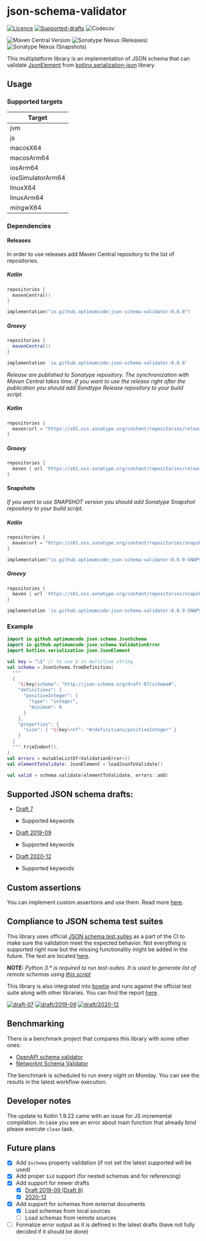 # json-schema-validator

[![Licence](https://img.shields.io/github/license/OptimumCode/json-schema-validator)](https://opensource.org/license/mit/)
[![Supported-drafts](https://img.shields.io/endpoint?url=https://bowtie-json-schema.github.io/bowtie/badges/kotlin-kmp-json-schema-validator/supported_versions.json)](https://json-schema.org/specification)
![Codecov](https://img.shields.io/codecov/c/github/optimumcode/json-schema-validator)

![Maven Central Version](https://img.shields.io/maven-central/v/io.github.optimumcode/json-schema-validator)
![Sonatype Nexus (Releases)](https://img.shields.io/nexus/r/io.github.optimumcode/json-schema-validator?server=https%3A%2F%2Fs01.oss.sonatype.org)
![Sonatype Nexus (Snapshots)](https://img.shields.io/nexus/s/io.github.optimumcode/json-schema-validator?server=https%3A%2F%2Fs01.oss.sonatype.org)


This multiplatform library is an implementation of JSON schema that can validate
[JsonElement](https://github.com/Kotlin/kotlinx.serialization/blob/master/formats/json/commonMain/src/kotlinx/serialization/json/JsonElement.kt)
from [kotlinx.serialization-json](https://github.com/Kotlin/kotlinx.serialization/tree/master/formats/json) library.

## Usage

### Supported targets

| Target            |
|-------------------|
| jvm               |
| js                |
| macosX64          |
| macosArm64        |
| iosArm64          |
| iosSimulatorArm64 |
| linuxX64          |
| linuxArm64        |
| mingwX64          |

### Dependencies

#### Releases

In order to use releases add Maven Central repository to the list of repositories.

##### Kotlin

```kotlin
repositories {
  mavenCentral()
}

implementation("io.github.optimumcode:json-schema-validator:0.0.8")
```

##### Groovy

```groovy
repositories {
  mavenCentral()
}

implementation 'io.github.optimumcode:json-schema-validator:0.0.8'
```

_Release are published to Sonatype repository. The synchronization with Maven Central takes time._
_If you want to use the release right after the publication you should add Sonatype Release repository to your build script._

##### Kotlin

```kotlin
repositories {
  maven(url = "https://s01.oss.sonatype.org/content/repositories/releases/")
}
```

##### Groovy

```groovy
repositories {
  maven { url 'https://s01.oss.sonatype.org/content/repositories/releases/' }
}
```

#### Snapshots

_If you want to use SNAPSHOT version you should add Sonatype Snapshot repository to your build script._

##### Kotlin

```kotlin
repositories {
  maven(url = "https://s01.oss.sonatype.org/content/repositories/snapshots")
}

implementation("io.github.optimumcode:json-schema-validator:0.0.9-SNAPSHOT")
```

##### Groovy

```groovy
repositories {
  maven { url 'https://s01.oss.sonatype.org/content/repositories/snapshots' }
}

implementation 'io.github.optimumcode:json-schema-validator:0.0.9-SNAPSHOT'
```

### Example

```kotlin
import io.github.optimumcode.json.schema.JsonSchema
import io.github.optimumcode.json.schema.ValidationError
import kotlinx.serialization.json.JsonElement

val key = "\$" // to use $ in multiline string
val schema = JsonSchema.fromDefinition(
  """
  {
    "${key}schema": "http://json-schema.org/draft-07/schema#",
    "definitions": {
      "positiveInteger": {
        "type": "integer",
        "minimum": 0
      }
    },
    "properties": {
      "size": { "${key}ref": "#/definitions/positiveInteger" }
    }
  }
  """.trimIndent(),
)
val errors = mutableListOf<ValidationError>()
val elementToValidate: JsonElement = loadJsonToValidate()

val valid = schema.validate(elementToValidate, errors::add)
```

## Supported JSON schema drafts:

- [Draft 7](https://json-schema.org/specification-links.html#draft-7)
  <details>
  <summary>Supported keywords</summary>
  
  - Core

  | Keyword     | Status                                                                                              |
  |:------------|:----------------------------------------------------------------------------------------------------|
  | $id         | Supported. $id in sub-schemas are collected as well and can be used in $ref                         |
  | $schema     | Supported. Validates if schema is one of the supported schemas. The last supported is used if empty |
  | $ref        | Supported                                                                                           |
  | definitions | Supported. Definitions are loaded and can be referenced                                             |

  - Assertions

  | Category      | Assertion            | Status                                                                                                                                          |
  |:--------------|:---------------------|:------------------------------------------------------------------------------------------------------------------------------------------------|
  | General       | type                 | Supported all type [defined in the specification](https://datatracker.ietf.org/doc/html/draft-handrews-json-schema-validation-01#section-6.1.1) |
  |               | enum                 | Supported                                                                                                                                       |
  |               | const                | Supported                                                                                                                                       |
  | Numbers       | multipleOf           | Supported                                                                                                                                       |
  |               | maximum              | Supported                                                                                                                                       |
  |               | exclusiveMaximum     | Supported                                                                                                                                       |
  |               | minimum              | Supported                                                                                                                                       |
  |               | exclusiveMinimum     | Supported                                                                                                                                       |
  | Strings       | maxLength            | Supported                                                                                                                                       |
  |               | minLength            | Supported                                                                                                                                       |
  |               | pattern              | Supported (kotlin.text.Regex is used)                                                                                                           |
  | Arrays        | items                | Supported                                                                                                                                       |
  |               | additionalItems      | Supported                                                                                                                                       |
  |               | maxItems             | Supported                                                                                                                                       |
  |               | uniqueItems          | Supported                                                                                                                                       |
  |               | contains             | Supported                                                                                                                                       |
  | Objects       | maxProperties        | Supported                                                                                                                                       |
  |               | minProperties        | Supported                                                                                                                                       |
  |               | required             | Supported                                                                                                                                       |
  |               | properties           | Supported                                                                                                                                       |
  |               | patternProperties    | Supported (kotlin.text.Regex is used)                                                                                                           |
  |               | additionalProperties | Supported                                                                                                                                       |
  |               | dependencies         | Supported                                                                                                                                       |
  |               | propertyNames        | Supported                                                                                                                                       |
  | Conditions    | if/then/else         | Supported                                                                                                                                       |
  | Boolean logic | allOf                | Supported                                                                                                                                       |
  |               | anyOf                | Supported (all validation will be executed even if the element matches the first one)                                                           |
  |               | oneOf                | Supported                                                                                                                                       |
  |               | not                  | Supported                                                                                                                                       |
  </details>
- [Draft 2019-09](https://json-schema.org/specification-links#draft-2019-09-(formerly-known-as-draft-8))
  <details>
  <summary>Supported keywords</summary>

  - Core

  | Keyword           | Status                                                                                              |
  |:------------------|:----------------------------------------------------------------------------------------------------|
  | $id               | Supported. $id in sub-schemas are collected as well and can be used in $ref                         |
  | $schema           | Supported. Validates if schema is one of the supported schemas. The last supported is used if empty |
  | $ref              | Supported                                                                                           |
  | $recursiveRef     | Supported                                                                                           |
  | $defs/definitions | Supported. Definitions are loaded and can be referenced                                             |
  | $vocabulary       | Supported. You can disable and enable vocabularies through custom meta-schemes                      |

  - Assertions

  | Category      | Assertion             | Status                                                                                                                                          |
  |:--------------|:----------------------|:------------------------------------------------------------------------------------------------------------------------------------------------|
  | General       | type                  | Supported all type [defined in the specification](https://datatracker.ietf.org/doc/html/draft-handrews-json-schema-validation-01#section-6.1.1) |
  |               | enum                  | Supported                                                                                                                                       |
  |               | const                 | Supported                                                                                                                                       |
  | Numbers       | multipleOf            | Supported                                                                                                                                       |
  |               | maximum               | Supported                                                                                                                                       |
  |               | exclusiveMaximum      | Supported                                                                                                                                       |
  |               | minimum               | Supported                                                                                                                                       |
  |               | exclusiveMinimum      | Supported                                                                                                                                       |
  | Strings       | maxLength             | Supported                                                                                                                                       |
  |               | minLength             | Supported                                                                                                                                       |
  |               | pattern               | Supported (kotlin.text.Regex is used)                                                                                                           |
  | Arrays        | items                 | Supported                                                                                                                                       |
  |               | additionalItems       | Supported                                                                                                                                       |
  |               | unevaluatedItems      | Supported                                                                                                                                       |
  |               | maxItems              | Supported                                                                                                                                       |
  |               | uniqueItems           | Supported                                                                                                                                       |
  |               | contains              | Supported                                                                                                                                       |
  |               | minContains           | Supported (does not affect the work of contains assertion anyhow even if minContains=0)                                                         |
  |               | maxContains           | Supported                                                                                                                                       |
  | Objects       | maxProperties         | Supported                                                                                                                                       |
  |               | minProperties         | Supported                                                                                                                                       |
  |               | required              | Supported                                                                                                                                       |
  |               | properties            | Supported                                                                                                                                       |
  |               | patternProperties     | Supported (kotlin.text.Regex is used)                                                                                                           |
  |               | additionalProperties  | Supported                                                                                                                                       |
  |               | unevaluatedProperties | Supported                                                                                                                                       |
  |               | dependentRequired     | Supported                                                                                                                                       |
  |               | dependentSchemas      | Supported                                                                                                                                       |
  |               | propertyNames         | Supported                                                                                                                                       |
  | Conditions    | if/then/else          | Supported                                                                                                                                       |
  | Boolean logic | allOf                 | Supported                                                                                                                                       |
  |               | anyOf                 | Supported (all validation will be executed even if the element matches the first one)                                                           |
  |               | oneOf                 | Supported                                                                                                                                       |
  |               | not                   | Supported                                                                                                                                       |
  </details>
- [Draft 2020-12](https://json-schema.org/specification-links#2020-12)
  <details>
  <summary>Supported keywords</summary>

  - Core

  | Keyword                    | Status                                                                                              |
  |:---------------------------|:----------------------------------------------------------------------------------------------------|
  | $id                        | Supported. $id in sub-schemas are collected as well and can be used in $ref                         |
  | $schema                    | Supported. Validates if schema is one of the supported schemas. The last supported is used if empty |
  | $ref                       | Supported                                                                                           |
  | $dynamicRef/$dynamicAnchor | Supported                                                                                           |
  | $defs/definitions          | Supported. Definitions are loaded and can be referenced                                             |
  | $vocabulary                | Supported. You can disable and enable vocabularies through custom meta-schemes                      |

  - Assertions

  | Category      | Assertion             | Status                                                                                                                                          |
  |:--------------|:----------------------|:------------------------------------------------------------------------------------------------------------------------------------------------|
  | General       | type                  | Supported all type [defined in the specification](https://datatracker.ietf.org/doc/html/draft-handrews-json-schema-validation-01#section-6.1.1) |
  |               | enum                  | Supported                                                                                                                                       |
  |               | const                 | Supported                                                                                                                                       |
  | Numbers       | multipleOf            | Supported                                                                                                                                       |
  |               | maximum               | Supported                                                                                                                                       |
  |               | exclusiveMaximum      | Supported                                                                                                                                       |
  |               | minimum               | Supported                                                                                                                                       |
  |               | exclusiveMinimum      | Supported                                                                                                                                       |
  | Strings       | maxLength             | Supported                                                                                                                                       |
  |               | minLength             | Supported                                                                                                                                       |
  |               | pattern               | Supported (kotlin.text.Regex is used)                                                                                                           |
  | Arrays        | prefixItems           | Supported                                                                                                                                       |
  |               | items                 | Supported                                                                                                                                       |
  |               | unevaluatedItems      | Supported                                                                                                                                       |
  |               | maxItems              | Supported                                                                                                                                       |
  |               | uniqueItems           | Supported                                                                                                                                       |
  |               | contains              | Supported                                                                                                                                       |
  |               | minContains           | Supported                                                                                                                                       |
  |               | maxContains           | Supported                                                                                                                                       |
  | Objects       | maxProperties         | Supported                                                                                                                                       |
  |               | minProperties         | Supported                                                                                                                                       |
  |               | required              | Supported                                                                                                                                       |
  |               | properties            | Supported                                                                                                                                       |
  |               | patternProperties     | Supported (kotlin.text.Regex is used)                                                                                                           |
  |               | additionalProperties  | Supported                                                                                                                                       |
  |               | unevaluatedProperties | Supported                                                                                                                                       |
  |               | dependentRequired     | Supported                                                                                                                                       |
  |               | dependentSchemas      | Supported                                                                                                                                       |
  |               | propertyNames         | Supported                                                                                                                                       |
  | Conditions    | if/then/else          | Supported                                                                                                                                       |
  | Boolean logic | allOf                 | Supported                                                                                                                                       |
  |               | anyOf                 | Supported (all validation will be executed even if the element matches the first one)                                                           |
  |               | oneOf                 | Supported                                                                                                                                       |
  |               | not                   | Supported                                                                                                                                       |
  </details>

## Custom assertions

You can implement custom assertions and use them. Read more [here](docs/custom_assertions.md).

## Compliance to JSON schema test suites

This library uses official [JSON schema test suites](https://github.com/json-schema-org/JSON-Schema-Test-Suite)
as a part of the CI to make sure the validation meet the expected behavior.
Not everything is supported right now but the missing functionality might be added in the future.
The test are located [here](test-suites).


**NOTE:** _Python 3.* is required to run test-suites._
_It is used to generate list of remote schemas using [this script](test-suites/schema-test-suite/bin/jsonschema_suite)_

This library is also integrated into [bowtie](https://github.com/bowtie-json-schema/bowtie)
and runs against the official test suite along with other libraries.
You can find the report [here](https://bowtie.report/).

[![draft-07](https://img.shields.io/endpoint?url=https://bowtie-json-schema.github.io/bowtie/badges/kotlin-kmp-json-schema-validator/compliance/Draft_7.json)](https://bowtie.report/#/dialects/draft7?language=kotlin)
[![draft/2019-09](https://img.shields.io/endpoint?url=https://bowtie-json-schema.github.io/bowtie/badges/kotlin-kmp-json-schema-validator/compliance/Draft_2019-09.json)](https://bowtie.report/#/dialects/draft2019-09?language=kotlin)
[![draft/2020-12](https://img.shields.io/endpoint?url=https://bowtie-json-schema.github.io/bowtie/badges/kotlin-kmp-json-schema-validator/compliance/Draft_2020-12.json)](https://bowtie.report/#/dialects/draft2020-12?language=kotlin)

## Benchmarking

There is a benchmark project that compares this library with some other ones:

+ [OpenAPI schema validator](https://github.com/openapi-processor/openapi-parser/tree/master/json-schema-validator)
+ [Networknt Schema Validator](https://github.com/networknt/json-schema-validator)

The benchmark is scheduled to run every night on Monday.
You can see the results in the latest workflow execution.

## Developer notes

The update to Kotlin 1.9.22 came with an issue for JS incremental compilation.
In case you see an error about main function that already bind please execute `clean` task.

## Future plans

- [x] Add `$schema` property validation (if not set the latest supported will be used)
- [x] Add proper `$id` support (for nested schemas and for referencing)
- [x] Add support for newer drafts
  - [x] [Draft 2019-09 (Draft 8)](https://json-schema.org/specification-links.html#draft-2019-09-formerly-known-as-draft-8)
  - [x] [2020-12](https://json-schema.org/specification-links.html#2020-12)
- [x] Add support for schemas from external documents
  - [x] Load schemas from local sources
  - [ ] Load schemas from remote sources
- [ ] Formalize error output as it is defined in the latest drafts (have not fully decided if it should be done)